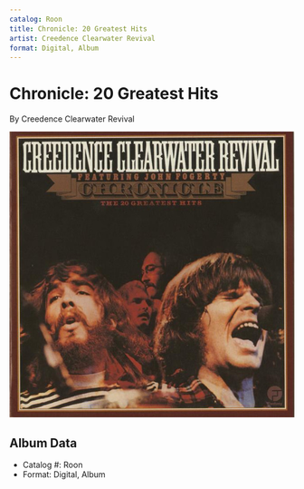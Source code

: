 ```yaml
---
catalog: Roon
title: Chronicle: 20 Greatest Hits
artist: Creedence Clearwater Revival
format: Digital, Album
---
```


# Chronicle: 20 Greatest Hits

By Creedence Clearwater Revival

![](../../assets/albumcovers/Creedence_Clearwater_Revival-Chronicle-_20_Greatest_Hits.png)

## Album Data

- Catalog #: Roon
- Format: Digital, Album

